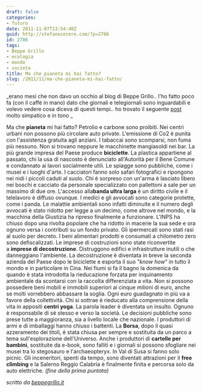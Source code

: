 ```yaml
---
draft: false
categories:
- futuro
date: 2011-11-07T13:54:40Z
guid: http://stefanocecere.com/?p=2786
id: 2786
tags:
- Beppe Grillo
- ecologia
- mondo
- societa
title: Ma che pianeta mi hai fatto?
slug: /2011/11/ma-che-pianeta-mi-hai-fatto/
---
```


_erano mesi che non davo un occhio al blog di Beppe Grillo.. l'ho fatto poco fa (con il caffé in mano) dato che giornali e telegiornali sono inguardabili e volevo vedere cosa diceva di questi tempi.. ho trovato il seguente [post](http://www.beppegrillo.it/2011/11/ma_che_pianeta_mi_hai_fatto/index.html) molto simpatico e in tono _

Ma che **pianeta** mi hai fatto? Petrolio e carbone sono proibiti. Nei centri urbani non possono più circolare auto private. L'emissione di Co2 è punita con l'assistenza gratuita agli anziani. I tabaccai sono scomparsi, non fuma più nessuno. Non si trovano neppure le macchinette mangiasoldi nei bar. La più grande impresa del Paese produce **biciclette**. La plastica appartiene al passato, chi la usa di nascosto è denunciato all'Autorità per il Bene Comune e condannato ai lavori socialmente utili. Le spiagge sono pubbliche, come i musei e i luoghi d'arte. I cacciatori fanno solo safari fotografici e ripongono nei nidi i piccoli caduti al suolo. Chi è sorpreso con un'arma è lasciato libero nei boschi e cacciato da personale specializzato con pallettoni a sale per un massimo di due ore. L'accesso alla**banda ultra larga** è un diritto civile e il telelavoro è diffuso ovunque. I medici e gli avvocati sono categorie protette, come i panda. Le malattie ambientali sono infatti diminuite e il numero degli avvocati è stato ridotto per legge a un decimo, come altrove nel mondo, e la macchina della Giustizia ha ripreso finalmente a funzionare. L'INPS ha chiuso dopo una rivolta popolare che ha ridotto in macerie la sua sede e ora ognuno versa i contributi su un fondo privato. Gli ipermercati sono stati rasi al suolo per decreto. I beni alimentari prodotti e consumati a chilometro zero sono defiscalizzati. Le imprese di costruzioni sono state riconvertite a **imprese di decostruzione**. Distruggono edifici e infrastrutture inutili o che danneggiano l'ambiente. La decostruzione è diventata in breve la seconda azienda del Paese dopo le biciclette e esporta il suo "_know how_" in tutto il mondo e in particolare in Cina. Nei fiumi si fa il bagno la domenica da quando è stata introdotta la rieducazione forzata per inquinamento ambientale da scontarsi con la raccolta differenziata a vita. Non si possono possedere beni mobili e immobili superiori ai cinque milioni di euro, anche se molti vorrebbero abbassare la soglia. Ogni euro guadagnato in più va a favore della collettività. Chi si sottrae è rieducato alla comprensione della vita in appositi **centri yoga**. La parola leader è diventata un insulto. Ognuno è responsabile di sé stesso e verso la società. Le decisioni pubbliche sono prese tutte a maggioranza, sia a livello locale che nazionale. I produttori di armi e di imballaggi hanno chiuso i battenti. La **Borsa**, dopo il quasi azzeramento dei titoli, è stata chiusa per sempre e sostituita da un parco a tema sull'esplorazione dell'Universo. Anche i produttori di **cartelle per bambini**, sostituite da e-book, sono falliti e i giornali si possono sfogliare nei musei tra lo stegosauro e l'archaeopteryx. In Val di Susa si fanno solo picnic. Gli inceneritori, spenti da tempo, sono diventati attrazioni per il **free climbing** e la Salerno Reggio Calabria è finalmente finita e percorsa solo da auto elettriche. _(fine della prima puntata)_

_scritto da [beppegrillo.it](http://www.beppegrillo.it/2011/11/ma_che_pianeta_mi_hai_fatto/index.html)_